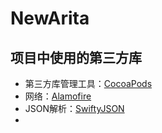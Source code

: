 # NewArita

## 项目中使用的第三方库
* 第三方库管理工具：[CocoaPods](http://www.tuicool.com/articles/7VvuAr3)
* 网络：[Alamofire](https://github.com/Alamofire/Alamofire)
* JSON解析：[SwiftyJSON](https://github.com/SwiftyJSON/SwiftyJSON)
* 